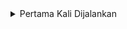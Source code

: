 <details>
<summary>Pertama Kali Dijalankan</summary>

Data yang terlihat masih kosong karena belum memilih _option_ yang ada

![Output1](image/readme/lightMode.png)

</details>
